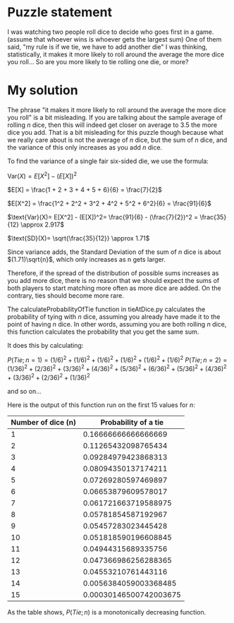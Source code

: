 # Puzzle statement

I was watching two people roll dice to decide who goes first in a game. (assume that whoever wins is whoever gets the largest sum) One of them said, "my rule is if we tie, we have to add another die"
I was thinking, statistically, it makes it more likely to roll around the average the more dice you roll... So are you more likely to tie rolling one die, or more?

# My solution

The phrase "it makes it more likely to roll around the average the more dice you roll" is a bit misleading. If you are talking about the sample average of rolling $n$ dice, then this will indeed get closer on average to 3.5 the more dice you add. That is a bit misleading for this puzzle though because what we really care about is not the average of $n$ dice, but the sum of $n$ dice, and the variance of this only increases as you add $n$ dice.


To find the variance of a single fair six-sided die, we use the formula:

$\text{Var}(X) = E[X^2] - (E[X])^2$

$E[X] = \frac{1 + 2 + 3 + 4 + 5 + 6}{6} =  \frac{7}{2}$

$E[X^2] = \frac{1^2 + 2^2 + 3^2 + 4^2 + 5^2 + 6^2}{6} = \frac{91}{6}$


$\text{Var}(X)= E[X^2] - (E[X])^2=  \frac{91}{6} - (\frac{7}{2})^2 =  \frac{35}{12} \approx 2.917$

$\text{SD}(X)= \sqrt{\frac{35}{12}} \approx 1.71$

Since variance adds, the Standard Deviation of the sum of $n$ dice is about $(1.71)\sqrt{n}$, which only increases as n gets larger.

Therefore, if the spread of the distribution of possible sums increases as you add more dice, there is no reason that we should expect the sums of both players to start matching more often as more dice are added. On the contrary, ties should become more rare.


The calculateProbabilityOfTie function in tieAtDice.py calculates the probability of tying with $n$ dice, assuming you already have made it to the point of having $n$ dice. In other words, assuming you are both rolling $n$ dice, this function calculates the probability that you get the same sum.

It does this by calculating:

$P(Tie;n=1) = (1/6)^2 + (1/6)^2 + (1/6)^2 + (1/6)^2 + (1/6)^2 + (1/6)^2$
$P(Tie;n=2) = (1/36)^2 + (2/36)^2 + (3/36)^2 + (4/36)^2 + (5/36)^2 + (6/36)^2 + (5/36)^2 + (4/36)^2 + (3/36)^2 + (2/36)^2 + (1/36)^2$

$\text{and so on...}$

Here is the output of this function run on the first 15 values for $n$:

| Number of dice (n) | Probability of a tie |
|---------------------|----------------------|
| 1                   | 0.16666666666666669  |
| 2                   | 0.11265432098765434  |
| 3                   | 0.09284979423868313  |
| 4                   | 0.08094350137174211  |
| 5                   | 0.07269280597469897  |
| 6                   | 0.06653879609578017  |
| 7                   | 0.061721663719588975 |
| 8                   | 0.05781854587192967  |
| 9                   | 0.05457283023445428  |
| 10                  | 0.051818590196608845 |
| 11                  | 0.04944315689335756  |
| 12                  | 0.047366986256288365 |
| 13                  | 0.04553210761443116  |
| 14                  | 0.0056384059003368485|
| 15                  | 0.00030146500742003675|


As the table shows, $P(Tie;n)$ is a monotonically decreasing function.